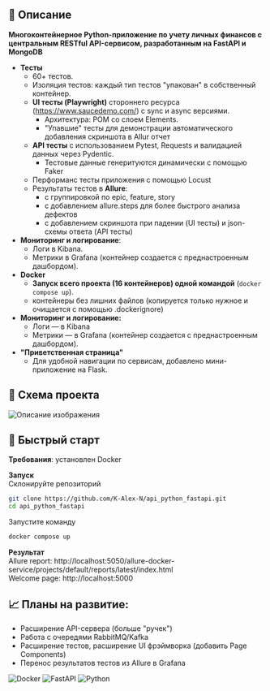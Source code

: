
[//]: # (## Содержание)

[//]: # (* [Установка]&#40;#установка&#41;)

[//]: # (* [Начало работы]&#40;#начало-работы&#41;)

[//]: # (* [Документация API]&#40;#документация-api&#41;)

[//]: # (* [Тестирование]&#40;#тестирование&#41;)

[//]: # (* [Требования]&#40;#требования&#41;)

## 📄 Описание
**Многоконтейнерное Python-приложение по учету личных финансов с центральным RESTful API-сервисом, разработанным на FastAPI и MongoDB**
 
* **Тесты**
  * 60+ тестов.
  * Изоляция тестов: каждый тип тестов "упакован" в собственный контейнер. 
  * **UI тесты (Playwright)** стороннего ресурса (https://www.saucedemo.com/) с sync и async версиями.
     * Архитектура: POM со слоем Elements.
     * "Упавшие" тесты для демонстрации автоматического добавления скриншота в Allur отчет
  * **API тесты** с использованием Pytest, Requests и валидацией данных через Pydentic.
    * Тестовые данные генеритуются динамически с помощью Faker
  * Перформанс тесты приложения с помощью Locust
  * Результаты тестов в **Allure**: 
    * c группировкой по epic, feature, story
    * c добавлением allure.steps для более быстрого анализа дефектов
    * c добавлением скриншота при падении (UI тесты) и json-схемы ответа (API тесты) 
* **Мониторинг и логирование**:
  * Логи в Kibana. 
  * Метрики в Grafana (контейнер создается с преднастроенным дашбордом). 
* **Docker**
  * **Запуск всего проекта (16 контейнеров) одной командой** (`docker compose up`). 
  * контейнеры без лишних файлов (копируется только нужное и очищается с помощью .dockerignore)
* **Мониторинг и логирование:**
  * Логи — в Kibana
  * Метрики — в Grafana (контейнер создается с преднастроенным дашбордом). 
* **"Приветственная страница"**
  * Для удобной навигации по сервисам, добавлено мини-приложение на Flask.

## 🧩 Схема проекта

![Описание изображения](https://raw.githubusercontent.com/K-Alex-N/assets/main/docker/main.png)


## 🚀 Быстрый старт

**Требования**: установлен Docker

**Запуск**  
Склонируйте репозиторий
```bash
git clone https://github.com/K-Alex-N/api_python_fastapi.git
cd api_python_fastapi
```
Запустите команду
```bash
docker compose up
```
**Результат**  
Allure report: http://localhost:5050/allure-docker-service/projects/default/reports/latest/index.html  
Welcome page: http://localhost:5000


[//]: # (## еще несколько особенностей)

[//]: # (-)

[//]: # (- данные в контейнерах очищены с помоью .dockerignore и не копирования "всего вподряд".)

[//]: # (image_on_github = "https://github.com/K-Alex-N/assets/main/docker/2025-07-04%2000_31_51-pet-project__docker.drawio%20-%20draw.io.png")
[//]: # (raw_image = image_on_github.replace&#40;"github", "raw.githubusercontent"&#41;)
[//]: # (Комментарий для докер-копоз файла)
[//]: # (https://1drv.ms/x/c/6399a0f415bd70c8/EbY4_7V1KEBIkaZc1B0_IKQB8T2xSWTXzQel6y8OXf-dwQ?e=PJ6eEC)


## 📈 Планы на развитие:
- Расширение API-сервера (больше "ручек")
- Работа с очередями RabbitMQ/Kafka
- Расширение тестов, расширение UI фрэймворка (добавить Page Components) 
- Перенос результатов тестов из Allure в Grafana
  
  
![Docker](https://img.shields.io/badge/Docker-ready-blue)
![FastAPI](https://img.shields.io/badge/FastAPI-v0.100+-green)
![Python](https://img.shields.io/badge/Python-3.11+-blue)

